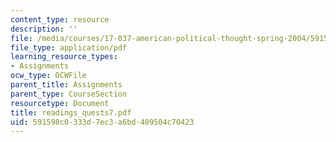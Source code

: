 ```yaml
---
content_type: resource
description: ''
file: /media/courses/17-037-american-political-thought-spring-2004/591598c0333d7ec3a6bd409504c70423_readings_quests7.pdf
file_type: application/pdf
learning_resource_types:
- Assignments
ocw_type: OCWFile
parent_title: Assignments
parent_type: CourseSection
resourcetype: Document
title: readings_quests7.pdf
uid: 591598c0-333d-7ec3-a6bd-409504c70423
---
```

